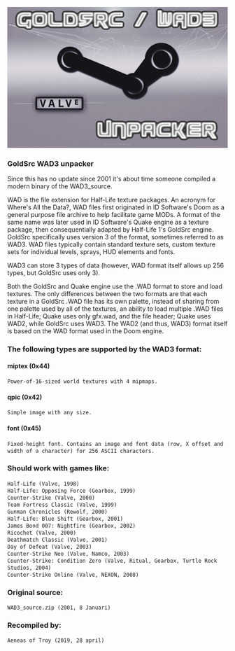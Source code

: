 ![alt text](https://github.com/aeneasoftroy/cpp-GoldSrc-WAD3-unpacker/blob/master/goldsrcwad3.png)


### GoldSrc WAD3 unpacker

Since this has no update since 2001 it's about time someone compiled a modern binary of the WAD3_source.

WAD is the file extension for Half-Life texture packages. An acronym for Where's All the Data?, WAD files first originated in ID Software's Doom as a general purpose file archive to help facilitate game MODs. A format of the same name was later used in ID Software's Quake engine as a texture package, then consequentially adapted by Half-Life 1's GoldSrc engine. GoldSrc specifically uses version 3 of the format, sometimes referred to as WAD3. WAD files typically contain standard texture sets, custom texture sets for individual levels, sprays, HUD elements and fonts.

WAD3 can store 3 types of data (however, WAD format itself allows up 256 types, but GoldSrc uses only 3). 

Both the GoldSrc and Quake engine use the .WAD format to store and load textures. The only differences between the two formats are that each texture in a GoldSrc .WAD file has its own palette, instead of sharing from one palette used by all of the textures, an ability to load multiple .WAD files in Half-Life; Quake uses only gfx.wad, and the file header; Quake uses WAD2, while GoldSrc uses WAD3. The WAD2 (and thus, WAD3) format itself is based on the WAD format used in the Doom engine.

### The following types are supported by the WAD3 format:

#### miptex (0x44)
    Power-of-16-sized world textures with 4 mipmaps.
#### qpic (0x42)
    Simple image with any size.
#### font (0x45)
    Fixed-height font. Contains an image and font data (row, X offset and width of a character) for 256 ASCII characters.

### Should work with games like:
    Half-Life (Valve, 1998)
    Half-Life: Opposing Force (Gearbox, 1999)
    Counter-Strike (Valve, 2000)
    Team Fortress Classic (Valve, 1999)
    Gunman Chronicles (Rewolf, 2000)
    Half-Life: Blue Shift (Gearbox, 2001)
    James Bond 007: Nightfire (Gearbox, 2002)
    Ricochet (Valve, 2000)
    Deathmatch Classic (Valve, 2001)
    Day of Defeat (Valve, 2003)
    Counter-Strike Neo (Valve, Namco, 2003)
    Counter-Strike: Condition Zero (Valve, Ritual, Gearbox, Turtle Rock Studios, 2004)
    Counter-Strike Online (Valve, NEXON, 2008) 

### Original source:
    WAD3_source.zip (2001, 8 Januari)

### Recompiled by:
    Aeneas of Troy (2019, 28 april)
